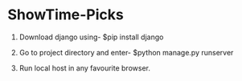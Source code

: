 # ShowTime-Picks

1. Download django using- $pip install django

2. Go to project directory and enter- $python manage.py runserver

3. Run local host in any favourite browser.
